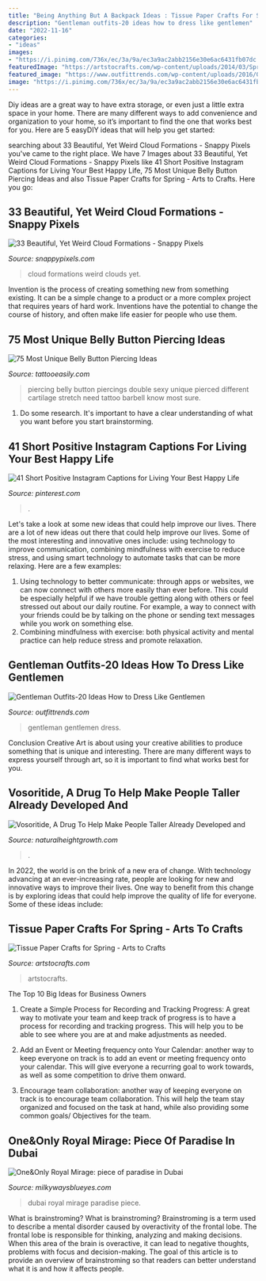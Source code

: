 ```yaml
---
title: "Being Anything But A Backpack Ideas : Tissue Paper Crafts For Spring"
description: "Gentleman outfits-20 ideas how to dress like gentlemen"
date: "2022-11-16"
categories:
- "ideas"
images:
- "https://i.pinimg.com/736x/ec/3a/9a/ec3a9ac2abb2156e30e6ac6431fb07dc.jpg"
featuredImage: "https://artstocrafts.com/wp-content/uploads/2014/03/Spring-Crafts-for-Kids-vert.png"
featured_image: "https://www.outfittrends.com/wp-content/uploads/2016/04/gentleman-7.jpg"
image: "https://i.pinimg.com/736x/ec/3a/9a/ec3a9ac2abb2156e30e6ac6431fb07dc.jpg"
---
```



Diy ideas are a great way to have extra storage, or even just a little extra space in your home. There are many different ways to add convenience and organization to your home, so it’s important to find the one that works best for you. Here are 5 easyDIY ideas that will help you get started: 

	

		
searching about 33 Beautiful, Yet Weird Cloud Formations - Snappy Pixels you've came to the right place. We have 7 Images about 33 Beautiful, Yet Weird Cloud Formations - Snappy Pixels like 41 Short Positive Instagram Captions for Living Your Best Happy Life, 75 Most Unique Belly Button Piercing Ideas and also Tissue Paper Crafts for Spring - Arts to Crafts. Here you go:
		
    
## 33 Beautiful, Yet Weird Cloud Formations - Snappy Pixels

<img loading=lazy src="https://snappypixels.com/wp-content/uploads/2013/07/weird-beautiful-cloud-formations-23.jpg" onerror="this.onerror=null;this.src='https://tse3.mm.bing.net/th?id=OIP.xF9xSvpGXRrgz1RCM1MnggHaJV&amp;pid=15.1';" alt="33 Beautiful, Yet Weird Cloud Formations - Snappy Pixels">

_Source: snappypixels.com_

>cloud formations weird clouds yet. 

	

Invention is the process of creating something new from something existing. It can be a simple change to a product or a more complex project that requires years of hard work. Inventions have the potential to change the course of history, and often make life easier for people who use them.

    
## 75 Most Unique Belly Button Piercing Ideas

<img loading=lazy src="http://www.tattooeasily.com/wp-content/uploads/2013/10/39160916-belly-button-piercing.jpg" onerror="this.onerror=null;this.src='https://tse1.mm.bing.net/th?id=OIP.f7NsEIjLnWgq0OqkrZfZxgHaJ4&amp;pid=15.1';" alt="75 Most Unique Belly Button Piercing Ideas">

_Source: tattooeasily.com_

>piercing belly button piercings double sexy unique pierced different cartilage stretch need tattoo barbell know most sure. 

	

1. Do some research. It's important to have a clear understanding of what you want before you start brainstorming.

    
## 41 Short Positive Instagram Captions For Living Your Best Happy Life

<img loading=lazy src="https://i.pinimg.com/736x/ec/3a/9a/ec3a9ac2abb2156e30e6ac6431fb07dc.jpg" onerror="this.onerror=null;this.src='https://tse3.mm.bing.net/th?id=OIP.ogspRI5oGuIvw4Jc9jRBggHaLH&amp;pid=15.1';" alt="41 Short Positive Instagram Captions for Living Your Best Happy Life">

_Source: pinterest.com_

>. 

	

Let's take a look at some new ideas that could help improve our lives.
There are a lot of new ideas out there that could help improve our lives. Some of the most interesting and innovative ones include: using technology to improve communication, combining mindfulness with exercise to reduce stress, and using smart technology to automate tasks that can be more relaxing. Here are a few examples: 
1. Using technology to better communicate: through apps or websites, we can now connect with others more easily than ever before. This could be especially helpful if we have trouble getting along with others or feel stressed out about our daily routine. For example, a way to connect with your friends could be by talking on the phone or sending text messages while you work on something else. 
2. Combining mindfulness with exercise: both physical activity and mental practice can help reduce stress and promote relaxation.

    
## Gentleman Outfits-20 Ideas How To Dress Like Gentlemen

<img loading=lazy src="https://www.outfittrends.com/wp-content/uploads/2016/04/gentleman-7.jpg" onerror="this.onerror=null;this.src='https://tse2.mm.bing.net/th?id=OIP.IAKhZaKt_fQBBCAKBD-ouAAAAA&amp;pid=15.1';" alt="Gentleman Outfits-20 Ideas How to Dress Like Gentlemen">

_Source: outfittrends.com_

>gentleman gentlemen dress. 

	

Conclusion
Creative Art is about using your creative abilities to produce something that is unique and interesting. There are many different ways to express yourself through art, so it is important to find what works best for you.

    
## Vosoritide, A Drug To Help Make People Taller Already Developed And

<img loading=lazy src="https://www.naturalheightgrowth.com/wp-content/uploads/2015/09/Vosoritide.png" onerror="this.onerror=null;this.src='https://tse2.mm.bing.net/th?id=OIP.pbik9qFMt_sR0bKWnWm9AwHaG5&amp;pid=15.1';" alt="Vosoritide, A Drug To Help Make People Taller Already Developed and">

_Source: naturalheightgrowth.com_

>. 

	

In 2022, the world is on the brink of a new era of change. With technology advancing at an ever-increasing rate, people are looking for new and innovative ways to improve their lives. One way to benefit from this change is by exploring ideas that could help improve the quality of life for everyone. Some of these ideas include:

    
## Tissue Paper Crafts For Spring - Arts To Crafts

<img loading=lazy src="https://artstocrafts.com/wp-content/uploads/2014/03/Spring-Crafts-for-Kids-vert.png" onerror="this.onerror=null;this.src='https://tse4.mm.bing.net/th?id=OIP.miYnP1HQtt3mjdQvybUVeAAAAA&amp;pid=15.1';" alt="Tissue Paper Crafts for Spring - Arts to Crafts">

_Source: artstocrafts.com_

>artstocrafts. 

	

The Top 10 Big Ideas for Business Owners
1. Create a Simple Process for Recording and Tracking Progress: A great way to motivate your team and keep track of progress is to have a process for recording and tracking progress. This will help you to be able to see where you are at and make adjustments as needed.
2. Add an Event or Meeting frequency onto Your Calendar: another way to keep everyone on track is to add an event or meeting frequency onto your calendar. This will give everyone a recurring goal to work towards, as well as some competition to drive them onward.

3. Encourage team collaboration: another way of keeping everyone on track is to encourage team collaboration. This will help the team stay organized and focused on the task at hand, while also providing some common goals/ Objectives for the team.


    
## One&amp;Only Royal Mirage: Piece Of Paradise In Dubai

<img loading=lazy src="https://milkywaysblueyes.com/wp-content/uploads/2018/03/IMG_6147-1.jpg" onerror="this.onerror=null;this.src='https://tse2.mm.bing.net/th?id=OIP.Yhcc06kJOMsk4zu0U9bX_AHaLH&amp;pid=15.1';" alt="One&amp;Only Royal Mirage: piece of paradise in Dubai">

_Source: milkywaysblueyes.com_

>dubai royal mirage paradise piece. 

	

What is brainstroming?
What is brainstroming? Brainstroming is a term used to describe a mental disorder caused by overactivity of the frontal lobe. The frontal lobe is responsible for thinking, analyzing and making decisions. When this area of the brain is overactive, it can lead to negative thoughts, problems with focus and decision-making. The goal of this article is to provide an overview of brainstroming so that readers can better understand what it is and how it affects people.

